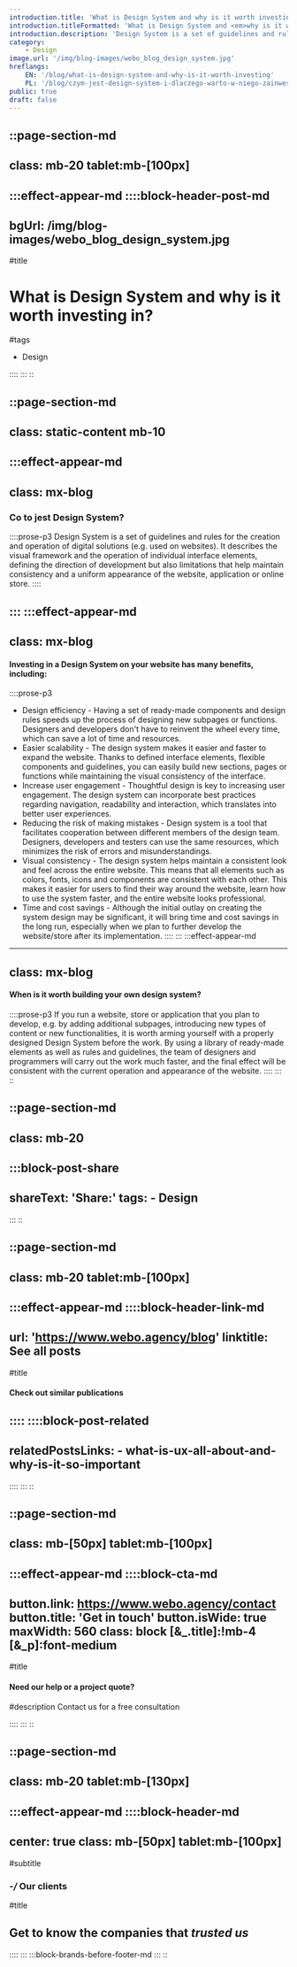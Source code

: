 ```yaml
---
introduction.title: 'What is Design System and why is it worth investing in?'
introduction.titleFormatted: 'What is Design System and <em>why is it worth investing in?</em>'
introduction.description: 'Design System is a set of guidelines and rules for the creation and operation of digital solutions (e.g. used on websites).'
category:
    - Design
image.url: '/img/blog-images/webo_blog_design_system.jpg'
hreflangs:
    EN: '/blog/what-is-design-system-and-why-is-it-worth-investing'
    PL: '/blog/czym-jest-design-system-i-dlaczego-warto-w-niego-zainwestowac'
public: true
draft: false
---
```



::page-section-md
---
class: mb-20 tablet:mb-[100px]
---
:::effect-appear-md
::::block-header-post-md
---
bgUrl: /img/blog-images/webo_blog_design_system.jpg
---

#title
# What is Design System and why is it worth investing in?

#tags
- Design

::::
:::
::

::page-section-md
---
class: static-content mb-10
---
:::effect-appear-md
---
class: mx-blog
---

### **Co to jest Design System?**

::::prose-p3
Design System is a set of guidelines and rules for the creation and operation of digital solutions (e.g. used on websites). It describes the visual framework and the operation of individual interface elements, defining the direction of development but also limitations that help maintain consistency and a uniform appearance of the website, application or online store.
::::

:::
:::effect-appear-md
---
class: mx-blog
---

#### **Investing in a Design System on your website has many benefits, including:**

::::prose-p3
- Design efficiency - Having a set of ready-made components and design rules speeds up the process of designing new subpages or functions. Designers and developers don't have to reinvent the wheel every time, which can save a lot of time and resources.
- Easier scalability - The design system makes it easier and faster to expand the website. Thanks to defined interface elements, flexible components and guidelines, you can easily build new sections, pages or functions while maintaining the visual consistency of the interface.
- Increase user engagement - Thoughtful design is key to increasing user engagement. The design system can incorporate best practices regarding navigation, readability and interaction, which translates into better user experiences.
- Reducing the risk of making mistakes - Design system is a tool that facilitates cooperation between different members of the design team. Designers, developers and testers can use the same resources, which minimizes the risk of errors and misunderstandings.
- Visual consistency - The design system helps maintain a consistent look and feel across the entire website. This means that all elements such as colors, fonts, icons and components are consistent with each other. This makes it easier for users to find their way around the website, learn how to use the system faster, and the entire website looks professional.
- Time and cost savings - Although the initial outlay on creating the system design may be significant, it will bring time and cost savings in the long run, especially when we plan to further develop the website/store after its implementation.
::::
:::
:::effect-appear-md
---
class: mx-blog
---

#### **When is it worth building your own design system?**

::::prose-p3
If you run a website, store or application that you plan to develop, e.g. by adding additional subpages, introducing new types of content or new functionalities, it is worth arming yourself with a properly designed Design System before the work. By using a library of ready-made elements as well as rules and guidelines, the team of designers and programmers will carry out the work much faster, and the final effect will be consistent with the current operation and appearance of the website.
::::
:::
::

::page-section-md
---
class: mb-20
---
:::block-post-share
---
shareText: 'Share:'
tags:
    - Design
---

:::
::

::page-section-md
---
class: mb-20 tablet:mb-[100px]
---
:::effect-appear-md
::::block-header-link-md
---
url: 'https://www.webo.agency/blog'
linktitle: See all posts
---

#title
#### Check out similar publications

::::
::::block-post-related
---
relatedPostsLinks:
    - what-is-ux-all-about-and-why-is-it-so-important
---
::::
:::
::


::page-section-md
---
class: mb-[50px] tablet:mb-[100px]
---
:::effect-appear-md
::::block-cta-md
---
button.link: https://www.webo.agency/contact
button.title: 'Get in touch'
button.isWide: true
maxWidth: 560
class: block [&_.title]:!mb-4  [&_p]:font-medium
---

#title
#### Need our help or a project quote?

#description
Contact us for a free consultation

::::
:::
::

::page-section-md
---
class: mb-20 tablet:mb-[130px]
---
:::effect-appear-md
::::block-header-md
---
center: true
class: mb-[50px] tablet:mb-[100px]
---

#subtitle
### *-/* Our clients

#title
## Get to know the companies that *trusted us*

::::
:::
:::block-brands-before-footer-md
:::
::